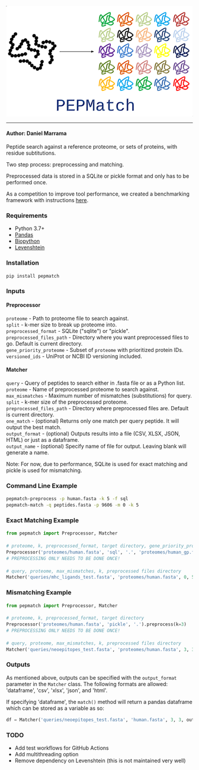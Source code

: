 <p align="center">
  <img src="docs/logo.png">
</p>

--------------------------------------------------------------------

#### Author: Daniel Marrama

Peptide search against a reference proteome, or sets of proteins, with residue subtitutions.

Two step process: preprocessing and matching.

Preprocessed data is stored in a SQLite or pickle format and only has to be performed once.

As a competition to improve tool performance, we created a benchmarking framework with instructions [here](./benchmarking).

### Requirements

- Python 3.7+
- [Pandas](https://pandas.pydata.org/)
- [Biopython](https://biopython.org/)
- [Levenshtein](https://pypi.org/project/python-Levenshtein/)

### Installation

```
pip install pepmatch
```


### Inputs

#### Preprocessor

```proteome``` - Path to proteome file to search against.\
```split``` - k-mer size to break up proteome into.\
```preprocessed_format``` - SQLite ("sqlite") or "pickle".\
```preprocessed_files_path``` - Directory where you want preprocessed files to go. Default is current directory.\
```gene_priority_proteome``` - Subset of ```proteome``` with prioritized protein IDs.\
```versioned_ids``` - UniProt or NCBI ID versioning included.

#### Matcher

```query``` - Query of peptides to search either in .fasta file or as a Python list.\
```proteome``` - Name of preprocessed proteome to search against.\
```max_mismatches``` - Maximum number of mismatches (substitutions) for query.\
```split``` - k-mer size of the preprocessed proteome.\
```preprocessed_files_path``` - Directory where preprocessed files are. Default is current directory.\
```one_match``` - (optional) Returns only one match per query peptide. It will output the best match.\
```output_format``` - (optional) Outputs results into a file (CSV, XLSX, JSON, HTML) or just as a dataframe.\
```output_name``` - (optional) Specify name of file for output. Leaving blank will generate a name.

Note: For now, due to performance, SQLite is used for exact matching and pickle is used for mismatching.

### Command Line Example

```bash
pepmatch-preprocess -p human.fasta -k 5 -f sql
pepmatch-match -q peptides.fasta -p 9606 -m 0 -k 5
```

### Exact Matching Example

```python
from pepmatch import Preprocessor, Matcher

# proteome, k, preprocessed_format, target directory, gene_priority_proteome
Preprocessor('proteomes/human.fasta', 'sql', '.', 'proteomes/human_gp.fasta').preprocess(k=5)
# PREPROCESSING ONLY NEEDS TO BE DONE ONCE!

# query, proteome, max_mismatches, k, preprocessed files directory
Matcher('queries/mhc_ligands_test.fasta', 'proteomes/human.fasta', 0, 5, '.').match()
```


### Mismatching Example 

```python
from pepmatch import Preprocessor, Matcher

# proteome, k, preprocessed_format, target directory
Preprocessor('proteomes/human.fasta', 'pickle', '.').preprocess(k=3)
# PREPROCESSING ONLY NEEDS TO BE DONE ONCE!

# query, proteome, max_mismatches, k, preprocessed files directory
Matcher('queries/neoepitopes_test.fasta', 'proteomes/human.fasta', 3, 3, '.').match()
```

### Outputs

As mentioned above, outputs can be specified with the ```output_format``` parameter in the ```Matcher``` class. The following formats are allowed: 'dataframe', 'csv', 'xlsx', 'json', and 'html'.

If specifying 'dataframe', the ```match()``` method will return a pandas dataframe which can be stored as a variable as so:

```python
df = Matcher('queries/neoepitopes_test.fasta', 'human.fasta', 3, 3, output_format='dataframe').match()
```

### TODO
- Add test workflows for GitHub Actions
- Add multithreading option
- Remove dependency on Levenshtein (this is not maintained very well)
